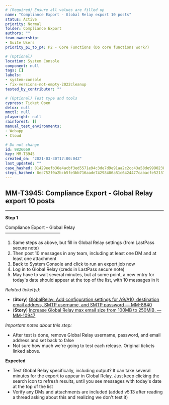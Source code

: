 ```yaml
---
# (Required) Ensure all values are filled up
name: "Compliance Export - Global Relay export 10 posts"
status: Active
priority: Normal
folder: Compliance Export
authors: ""
team_ownership: 
- Suite Users
priority_p1_to_p4: P2 - Core Functions (Do core functions work?)

# (Optional)
location: System Console
component: null
tags: []
labels: 
- system-console
- fix-versions-not-empty-2022cleanup
tested_by_contributor: ""

# (Optional) Test type and tools
cypress: Ticket Open
detox: null
mmctl: null
playwright: null
rainforest: []
manual_test_environments: 
- Webapp
- Cloud

# Do not change
id: 9826669
key: MM-T3945
created_on: "2021-03-30T17:00:04Z"
last_updated: ""
case_hashed: 81429eefb36e4acbf3ed5571e94c3de7d9e91aa2c2cc43a58de99902382dc54fbbbf8cda3bacea031429fb83f7f967e9
steps_hashed: 8ec752f0a2bcb5fe3bb716aade74298406a81c6424477cabacfe521379f03f749e7739abe1142f92c7094893a70d382a
---
```


<!-- (Auto-generated) Based on frontmatter's "key" and "name" -->

## MM-T3945: Compliance Export - Global Relay export 10 posts

---

**Step 1**

Compliance Export - Global Relay\
–––––––––––––––––––––––––

1. Same steps as above, but fill in Global Relay settings (from LastPass secure note)
2. Then post 10 messages in any team, including at least one DM and at least one attachment
3. Back to System Console and click to run an export job now
4. Log in to Global Relay (creds in LastPass secure note)
5. May have to wait several minutes, but at some point, a new entry for today's date should appear at the top of the list, with 10 messages in it

_Related ticket(s):_

- (**Story**) [GlobalRelay: Add configuration settings for A9/A10, destination email address, SMTP username, and SMTP password — MM-8840](https://mattermost.atlassian.net/browse/MM-8840)
- (**Story**) [Increase Global Relay max email size from 100MB to 250MiB. — MM-10947](https://mattermost.atlassian.net/browse/MM-10947)

_Important notes about this step:_

- After test is done, remove Global Relay username, password, and email address and set back to false
- Not sure how much we're going to test each release. Original tickets linked above.

**Expected**

- Test Global Relay specifically, including output? It can take several minutes for the export to appear in Global Relay. Just keep clicking the search icon to refresh results, until you see messages with today's date at the top of the list
- Verify any DMs and attachments are included (added v5.13 after reading a thread asking about this and realizing we don't test it)
